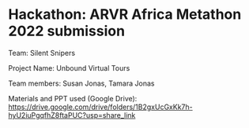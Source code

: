# Hackathon: ARVR Africa Metathon 2022 submission
Team: Silent Snipers

Project Name: Unbound Virtual Tours

Team members: Susan Jonas,
              Tamara Jonas
             
Materials and PPT used (Google Drive):  https://drive.google.com/drive/folders/1B2gxUcGxKk7h-hyU2iuPgqfhZ8ftaPUC?usp=share_link

